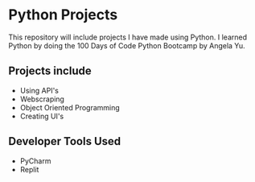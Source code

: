 # Python Projects
This repository will include projects I have made using Python. I learned Python
by doing the 100 Days of Code Python Bootcamp by Angela Yu.

## Projects include
- Using API's
- Webscraping
- Object Oriented Programming
- Creating UI's

## Developer Tools Used
- PyCharm
- Replit

